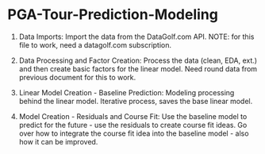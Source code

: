 # PGA-Tour-Prediction-Modeling

1. Data Imports:
  Import the data from the DataGolf.com API. NOTE: for this file to work, need a datagolf.com subscription. 
  
2. Data Processing and Factor Creation:
  Process the data (clean, EDA, ext.) and then create basic factors for the linear model. Need round data from previous document for this to work.
  
3. Linear Model Creation - Baseline Prediction:
  Modeling processing behind the linear model. Iterative process, saves the base linear model.
  
4. Model Creation - Residuals and Course Fit:
  Use the baseline model to predict for the future - use the residuals to create course fit ideas. Go over how to integrate the course fit idea into the baseline model - also how it can be improved. 

